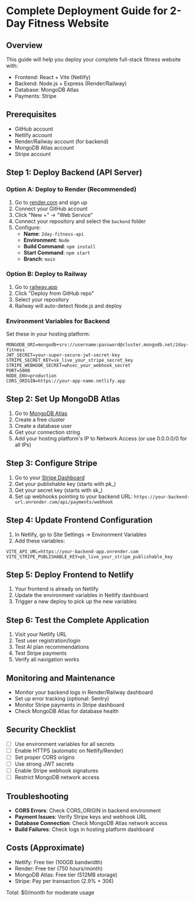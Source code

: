 # Complete Deployment Guide for 2-Day Fitness Website

## Overview
This guide will help you deploy your complete full-stack fitness website with:
- Frontend: React + Vite (Netlify)
- Backend: Node.js + Express (Render/Railway)
- Database: MongoDB Atlas
- Payments: Stripe

## Prerequisites
- GitHub account
- Netlify account
- Render/Railway account (for backend)
- MongoDB Atlas account
- Stripe account

## Step 1: Deploy Backend (API Server)

### Option A: Deploy to Render (Recommended)
1. Go to [render.com](https://render.com) and sign up
2. Connect your GitHub account
3. Click "New +" → "Web Service"
4. Connect your repository and select the `backend` folder
5. Configure:
   - **Name**: `2day-fitness-api`
   - **Environment**: `Node`
   - **Build Command**: `npm install`
   - **Start Command**: `npm start`
   - **Branch**: `main`

### Option B: Deploy to Railway
1. Go to [railway.app](https://railway.app)
2. Click "Deploy from GitHub repo"
3. Select your repository
4. Railway will auto-detect Node.js and deploy

### Environment Variables for Backend
Set these in your hosting platform:

```env
MONGODB_URI=mongodb+srv://username:password@cluster.mongodb.net/2day-fitness
JWT_SECRET=your-super-secure-jwt-secret-key
STRIPE_SECRET_KEY=sk_live_your_stripe_secret_key
STRIPE_WEBHOOK_SECRET=whsec_your_webhook_secret
PORT=5000
NODE_ENV=production
CORS_ORIGIN=https://your-app-name.netlify.app
```

## Step 2: Set Up MongoDB Atlas
1. Go to [MongoDB Atlas](https://www.mongodb.com/atlas)
2. Create a free cluster
3. Create a database user
4. Get your connection string
5. Add your hosting platform's IP to Network Access (or use 0.0.0.0/0 for all IPs)

## Step 3: Configure Stripe
1. Go to your [Stripe Dashboard](https://dashboard.stripe.com)
2. Get your publishable key (starts with pk_)
3. Get your secret key (starts with sk_)
4. Set up webhooks pointing to your backend URL: `https://your-backend-url.onrender.com/api/payments/webhook`

## Step 4: Update Frontend Configuration
1. In Netlify, go to Site Settings → Environment Variables
2. Add these variables:

```env
VITE_API_URL=https://your-backend-app.onrender.com
VITE_STRIPE_PUBLISHABLE_KEY=pk_live_your_stripe_publishable_key
```

## Step 5: Deploy Frontend to Netlify
1. Your frontend is already on Netlify
2. Update the environment variables in Netlify dashboard
3. Trigger a new deploy to pick up the new variables

## Step 6: Test the Complete Application
1. Visit your Netlify URL
2. Test user registration/login
3. Test AI plan recommendations
4. Test Stripe payments
5. Verify all navigation works

## Monitoring and Maintenance
- Monitor your backend logs in Render/Railway dashboard
- Set up error tracking (optional: Sentry)
- Monitor Stripe payments in Stripe dashboard
- Check MongoDB Atlas for database health

## Security Checklist
- [ ] Use environment variables for all secrets
- [ ] Enable HTTPS (automatic on Netlify/Render)
- [ ] Set proper CORS origins
- [ ] Use strong JWT secrets
- [ ] Enable Stripe webhook signatures
- [ ] Restrict MongoDB network access

## Troubleshooting
- **CORS Errors**: Check CORS_ORIGIN in backend environment
- **Payment Issues**: Verify Stripe keys and webhook URL
- **Database Connection**: Check MongoDB Atlas network access
- **Build Failures**: Check logs in hosting platform dashboard

## Costs (Approximate)
- Netlify: Free tier (100GB bandwidth)
- Render: Free tier (750 hours/month)
- MongoDB Atlas: Free tier (512MB storage)
- Stripe: Pay per transaction (2.9% + 30¢)

Total: $0/month for moderate usage
